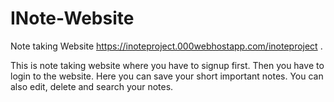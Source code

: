 # INote-Website
Note taking Website
https://inoteproject.000webhostapp.com/inoteproject .

This is note taking website where you have to signup first. Then you have to login to the website. Here you can save your short important notes. You can also edit, delete and search your notes.
